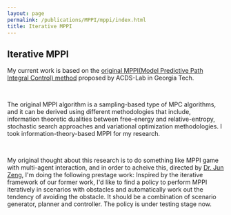 ```yaml
---
layout: page
permalink: /publications/MPPI/mppi/index.html
title: Iterative MPPI
---
```


## Iterative MPPI

My current work is based on the [original MPPI(Model Predictive Path Integral Control) method](https://sites.gatech.edu/acds/mppi/) proposed by ACDS-Lab in Georgia Tech. 

<br>

The original MPPI algorithm is a sampling-based type of MPC algorithms, and it can be derived using different methodologies that include, information theoretic dualities between free-energy and relative-entropy, stochastic search approaches and variational optimization methodologies. I took information-theory-based MPPI for my research.

<br>

My original thought about this research is to do something like MPPI game with multi-agent interaction, and in order to acheive this, directed by [Dr. Jun Zeng](https://junzengx14.github.io/), I'm doing the following prestage work: Inspired by the iterative framework of our former work, I'd like to find a policy to perform MPPI iteratively in scenarios with obstacles and automatically work out the tendency of avoiding the obstacle. It should be a combination of scenario generator, planner and controller. The policy is under testing stage now.


